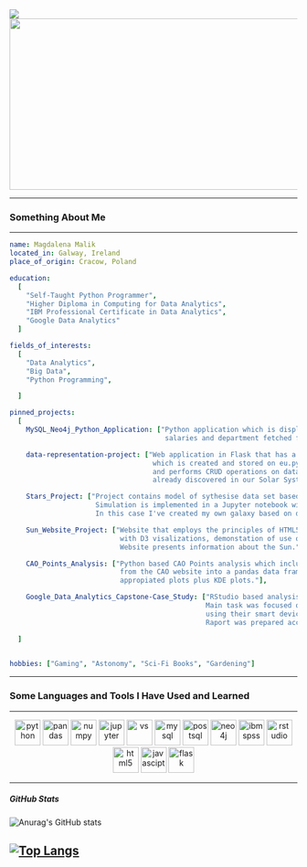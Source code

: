 
  <img src="https://capsule-render.vercel.app/api?type=waving&color=auto&section=header&text=Hello%20World&fontAlign=50&fontSize=60" />


<!--
**DracoNibilis/DracoNibilis** is a ✨ _special_ ✨ repository because its `README.md` (this file) appears on your GitHub profile.
-->

<div id="header" align="center">
  <img src="https://media.giphy.com/media/lbcLMX9B6sTsGjUmS3/giphy.gif" width="1000" height="300"/>
</div>


-----

### Something About Me
---
```yaml
name: Magdalena Malik
located_in: Galway, Ireland
place_of_origin: Cracow, Poland

education:
  [
    "Self-Taught Python Programmer",
    "Higher Diploma in Computing for Data Analytics",
    "IBM Professional Certificate in Data Analytics",
    "Google Data Analytics"
  ]

fields_of_interests:
  [
    "Data Analytics",
    "Big Data",
    "Python Programming",

  ]

pinned_projects:
  [
    MySQL_Neo4j_Python_Application: ["Python application which is displaying information about employees,
                                      salaries and department fetched from MYSQL and neo4j databases."],

    data-representation-project: ["Web application in Flask that has a RESTful API and it's linked to the database
                                   which is created and stored on eu.pythonanywhere.com. Web page consume the API
                                   and performs CRUD operations on data. Application is create to stock list of planets
                                   already discovered in our Solar System and beyond."],

    Stars_Project: ["Project contains model of sythesise data set based on real-world phenomenom.
                     Simulation is implemented in a Jupyter notebook with four variables and appropiated plots.
                     In this case I've created my own galaxy based on data of Milky Way galaxy. "],

    Sun_Website_Project: ["Website that employs the principles of HTML5, CSS and JavaScript,
                           with D3 visalizations, demonstation of use of events and DOM principles.
                           Website presents information about the Sun."],

    CAO_Points_Analysis: ["Python based CAO Points analysis which including: clear overview of how to load information
                           from the CAO website into a pandas data frame, detailed comparison of points from 2010 - 2021,
                           appropiated plots plus KDE plots."],

    Google_Data_Analytics_Capstone-Case_Study: ["RStudio based analysis of BellaBeat smart device data.
                                                Main task was focused on gaining insight into how customers are
                                                using their smart devices, based on registered activity.
                                                Raport was prepared according to the Google Data Analytics Certificate proces."]

  ]
  

hobbies: ["Gaming", "Astonomy", "Sci-Fi Books", "Gardening"]
```

-----

### Some Languages and Tools I Have Used and Learned
---
<p align="center">
<img src="https://cdn.jsdelivr.net/gh/devicons/devicon/icons/python/python-original.svg" alt="python" width="45" height="45" />
<img src="https://cdn.jsdelivr.net/gh/devicons/devicon/icons/pandas/pandas-original.svg" alt="pandas" width="45" height="45"/>
<img src="https://cdn.jsdelivr.net/gh/devicons/devicon/icons/numpy/numpy-original.svg" alt="numpy" width="45" height="45" />
<img src="https://cdn.jsdelivr.net/gh/devicons/devicon/icons/jupyter/jupyter-original.svg" alt="jupyter" width="45" height="45" />
<img src="https://cdn.jsdelivr.net/gh/devicons/devicon/icons/visualstudio/visualstudio-plain.svg" alt="vs" width="45" height="45" />
<img src="https://cdn.jsdelivr.net/gh/devicons/devicon/icons/mysql/mysql-original.svg" alt="mysql" width="45" height="45" />
<img src="https://cdn.jsdelivr.net/gh/devicons/devicon/icons/postgresql/postgresql-original.svg" alt="postsql" width="45" height="45" />
<img src="https://cdn.jsdelivr.net/gh/devicons/devicon/icons/neo4j/neo4j-original.svg" alt="neo4j" width="45" height="45"/>
<img src="https://cdn.jsdelivr.net/gh/devicons/devicon/icons/spss/spss-original.svg" alt="ibmspss" width="45" height="45" />
<img src="https://cdn.jsdelivr.net/gh/devicons/devicon/icons/rstudio/rstudio-original.svg" alt="rstudio" width="45" height="45" />
<img src="https://cdn.jsdelivr.net/gh/devicons/devicon/icons/html5/html5-original.svg" alt="html5" width="45" height="45" />
<img src="https://cdn.jsdelivr.net/gh/devicons/devicon/icons/javascript/javascript-original.svg" alt="javascipt" width="45" height="45" />
<img src="https://cdn.jsdelivr.net/gh/devicons/devicon/icons/flask/flask-original.svg" alt="flask" width="45" height="45" />
</p>

-----
##### GitHub Stats
![Anurag's GitHub stats](https://github-readme-stats.vercel.app/api?username=DracoNibilis&show_icons=true&theme=transparent)

[![Top Langs](https://github-readme-stats.vercel.app/api/top-langs/?username=DracoNibilis&layout=compact&theme=vision-friendly-dark)](https://github.com/anuraghazra/github-readme-stats)
-----
